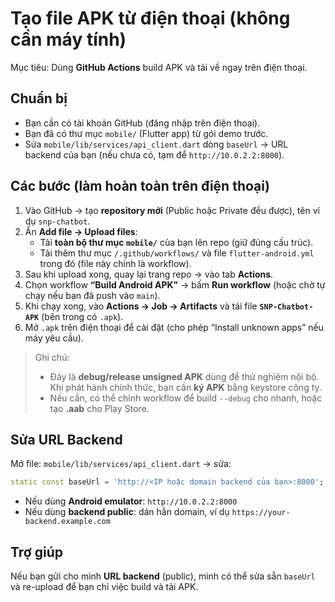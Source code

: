 # Tạo file APK từ điện thoại (không cần máy tính)

Mục tiêu: Dùng **GitHub Actions** build APK và tải về ngay trên điện thoại.

## Chuẩn bị
- Bạn cần có tài khoản GitHub (đăng nhập trên điện thoại).
- Bạn đã có thư mục `mobile/` (Flutter app) từ gói demo trước.
- Sửa `mobile/lib/services/api_client.dart` dòng `baseUrl` → URL backend của bạn (nếu chưa có, tạm để `http://10.0.2.2:8000`).

## Các bước (làm hoàn toàn trên điện thoại)
1. Vào GitHub → tạo **repository mới** (Public hoặc Private đều được), tên ví dụ `snp-chatbot`.
2. Ấn **Add file → Upload files**:
   - Tải **toàn bộ thư mục `mobile/`** của bạn lên repo (giữ đúng cấu trúc).
   - Tải thêm thư mục `/.github/workflows/` và file `flutter-android.yml` trong đó (file này chính là workflow).
3. Sau khi upload xong, quay lại trang repo → vào tab **Actions**.
4. Chọn workflow **“Build Android APK”** → bấm **Run workflow** (hoặc chờ tự chạy nếu bạn đã push vào `main`).
5. Khi chạy xong, vào **Actions → Job → Artifacts** và tải file **`SNP-Chatbot-APK`** (bên trong có `.apk`).
6. Mở `.apk` trên điện thoại để cài đặt (cho phép “Install unknown apps” nếu máy yêu cầu).

> Ghi chú:
> - Đây là **debug/release unsigned APK** dùng để thử nghiệm nội bộ. Khi phát hành chính thức, bạn cần **ký APK** bằng keystore công ty.
> - Nếu cần, có thể chỉnh workflow để build `--debug` cho nhanh, hoặc tạo **.aab** cho Play Store.

## Sửa URL Backend
Mở file: `mobile/lib/services/api_client.dart` → sửa:
```dart
static const baseUrl = 'http://<IP hoặc domain backend của bạn>:8000';
```
- Nếu dùng **Android emulator**: `http://10.0.2.2:8000`
- Nếu dùng **backend public**: dán hẳn domain, ví dụ `https://your-backend.example.com`

## Trợ giúp
Nếu bạn gửi cho mình **URL backend** (public), mình có thể sửa sẵn `baseUrl` và re-upload để bạn chỉ việc build và tải APK.

